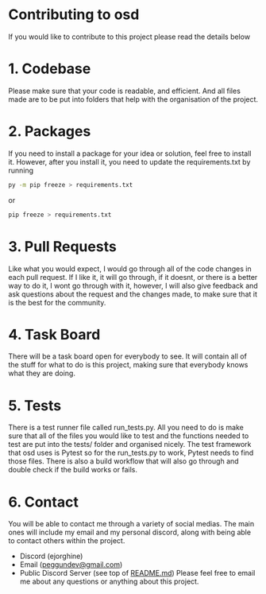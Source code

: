 # Contributing to osd
If you would like to contribute to this project please read the details below

# 1. Codebase
Please make sure that your code is readable, and efficient. And all files made are to be put into folders that help with the organisation of the project.

# 2. Packages
If you need to install a package for your idea or solution, feel free to install it. However, after you install it, you need to update the requirements.txt by running
```sh
py -m pip freeze > requirements.txt
```
or
```sh
pip freeze > requirements.txt
```

# 3. Pull Requests
Like what you would expect, I would go through all of the code changes in each pull request. If I like it, it will go through, if it doesnt, or there is a better way to do it, I wont go through with it, however, I will also give feedback and ask questions about the request and the changes made, to make sure that it is the best for the community.

# 4. Task Board
There will be a task board open for everybody to see. It will contain all of the stuff for what to do is this project, making sure that everybody knows what they are doing.

# 5. Tests
There is a test runner file called run_tests.py. All you need to do is make sure that all of the files you would like to test and the functions needed to test are put into the tests/ folder and organised nicely. The test framework that osd uses is Pytest so for the run_tests.py to work, Pytest needs to find those files. There is also a build workflow that will also go through and double check if the build works or fails.

# 6. Contact
You will be able to contact me through a variety of social medias. The main ones will include my email and my personal discord, along with being able to contact others within the project.
- Discord (ejorghine)
- Email (peggundev@gmail.com)
- Public Discord Server (see top of [README.md](https://github.com/Peggun/osd))
Please feel free to email me about any questions or anything about this project.
